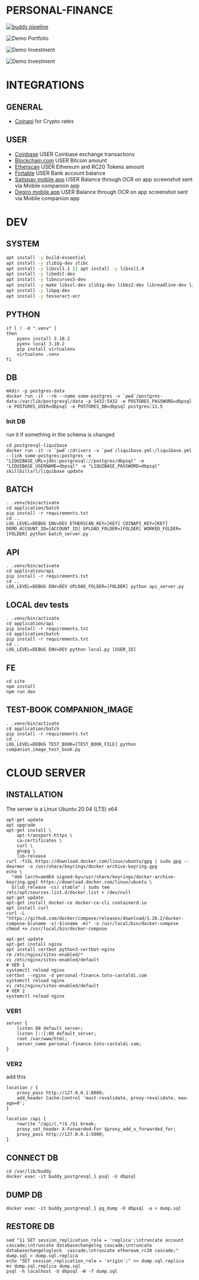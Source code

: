 PERSONAL-FINANCE
================

[![buddy pipeline](https://app.buddy.works/skillbill-bw/personal-finance/pipelines/pipeline/373011/badge.svg?token=107d3bbbb60ecabcdb08e0c4f842888977cc5d7b269e84936f8b8074747daf78 "buddy pipeline")](https://app.buddy.works/skillbill-bw/personal-finance/pipelines/pipeline/373011)

![Demo Portfolio](Screenshot_2022-12-07_20-51-42.png)

![Demo Investment](Screenshot_2022-12-07_20-52-25.png)

![Demo Investment](Screenshot_2022-12-07_20-52-59.png)

# INTEGRATIONS

## GENERAL

* [Coinapi](https://www.coinapi.io/) for Crypto rates

## USER

* [Coinbase](https://www.coinbase.com/) USER Coinbase exchange transactions
* [Blockchain.com](https://www.blockchain.com/api) USER Bitcoin amount
* [Etherscan](https://etherscan.io/apis) USER Ethereum and RC20 Tokens amount
* [Fintable](https://fintable.io/) USER Bank account balance
* [Satispay mobile app](https://www.satispay.com/en-it/) USER Balance through OCR on app screenshot sent via Mobile companion app
* [Degiro mobile app](https://www.degiro.it/) USER Balance through OCR on app screenshot sent via Mobile companion app


# DEV

## SYSTEM

```bash
apt install -y build-essential
apt install -y zlib1g-dev zlibc
apt install -y libssl1.1 || apt install -y libssl1.0
apt install -y libedit-dev
apt install -y libncurses5-dev
apt install -y make libssl-dev zlib1g-dev libbz2-dev libreadline-dev libsqlite3-dev wget curl llvm libncursesw5-dev xz-utils tk-dev libxml2-dev libxmlsec1-dev libffi-dev liblzma-dev
apt install -y libpq-dev
apt install -y tesseract-ocr
```


## PYTHON

```
if [ ! -d ".venv" ]
then
    pyenv install 3.10.2
    pyenv local 3.10.2
    pip install virtualenv
    virtualenv .venv
fi
```

## DB

```shell
mkdir -p postgres-data
docker run -it --rm --name some-postgres -v `pwd`/postgres-data:/var/lib/postgresql/data -p 5432:5432 -e POSTGRES_PASSWORD=dbpsql -e POSTGRES_USER=dbpsql -e POSTGRES_DB=dbpsql postgres:11.5
```

### Init DB

run it if something in the schema is changed

```shell
cd postgresql-liquibase
docker run -it -v `pwd`:/drivers -v `pwd`/liquibase.yml:/liquibase.yml --link some-postgres:postgres -e "LIQUIBASE_URL=jdbc:postgresql://postgres/dbpsql" -e "LIQUIBASE_USERNAME=dbpsql" -e "LIQUIBASE_PASSWORD=dbpsql" skillbillsrl/liquibase update
```

## BATCH

```shell
. .venv/bin/activate
cd application/batch
pip install -r requirements.txt
cd ..
LOG_LEVEL=DEBUG ENV=DEV ETHERSCAN_KEY=[KEY] COINAPI_KEY=[KEY] DEMO_ACCOUNT_ID=[ACCOUNT_ID] UPLOAD_FOLDER=[FOLDER] WORKED_FOLDER=[FOLDER] python batch_server.py
```

## API

```shell
. .venv/bin/activate
cd application/api
pip install -r requirements.txt
cd ..
LOG_LEVEL=DEBUG ENV=DEV UPLOAD_FOLDER=[FOLDER] python api_server.py
```

## LOCAL dev tests

```shell
. .venv/bin/activate
cd application/api
pip install -r requirements.txt
cd application/batch
pip install -r requirements.txt
cd ..
LOG_LEVEL=DEBUG ENV=DEV python local.py [USER_ID]
```

## FE

```shell
cd site
npm install
npm run dev
```

## TEST-BOOK COMPANION_IMAGE

```shell
. .venv/bin/activate
cd application/batch
pip install -r requirements.txt
cd ..
LOG_LEVEL=DEBUG TEST_BOOK=[TEST_BOOK_FILE] python companion_image_test_book.py

```

# CLOUD SERVER

## INSTALLATION

The server is a Linux Ubuntu 20.04 (LTS) x64

```shell
apt-get update
apt upgrade
apt-get install \
    apt-transport-https \
    ca-certificates \
    curl \
    gnupg \
    lsb-release
curl -fsSL https://download.docker.com/linux/ubuntu/gpg | sudo gpg --dearmor -o /usr/share/keyrings/docker-archive-keyring.gpg
echo \
  "deb [arch=amd64 signed-by=/usr/share/keyrings/docker-archive-keyring.gpg] https://download.docker.com/linux/ubuntu \
  $(lsb_release -cs) stable" | sudo tee /etc/apt/sources.list.d/docker.list > /dev/null
apt-get update
apt-get install docker-ce docker-ce-cli containerd.io
apt install curl
curl -L "https://github.com/docker/compose/releases/download/1.26.2/docker-compose-$(uname -s)-$(uname -m)" -o /usr/local/bin/docker-compose
chmod +x /usr/local/bin/docker-compose
```

```shell
apt-get update
apt-get install nginx
apt install certbot python3-certbot-nginx
rm /etc/nginx/sites-enabled/*
vi /etc/nginx/sites-enabled/default
# VER 1
systemctl reload nginx
certbot --nginx -d personal-finance.toto-castaldi.com
systemctl reload nginx
vi /etc/nginx/sites-enabled/default
# VER 2
systemctl reload nginx
```

### VER1

```
server {
    listen 80 default_server;
    listen [::]:80 default_server;
    root /var/www/html;
    server_name personal-finance.toto-castaldi.com;
}
```

### VER2

add this

```
location / {
    proxy_pass http://127.0.0.1:8080;
    add_header Cache-Control 'must-revalidate, proxy-revalidate, max-age=0';
}

location /api {
    rewrite ^/api/(.*)$ /$1 break;
    proxy_set_header X-Forwarded-For $proxy_add_x_forwarded_for;
    proxy_pass http://127.0.0.1:5000;
}
```

## CONNECT DB

```shell
cd /var/lib/buddy
docker exec -it buddy_postgresql_1 psql -U dbpsql
```

## DUMP DB

```shell
docker exec -it buddy_postgresql_1 pg_dump -U dbpsql -a > dump.sql
```

## RESTORE DB


```shell
sed "1i SET session_replication_role = 'replica';\ntruncate account cascade;\ntruncate databasechangelog cascade;\ntruncate databasechangeloglock  cascade;\ntruncate ethereum_rc20 cascade;" dump.sql > dump.sql.replica
echo "SET session_replication_role = 'origin';" >> dump.sql.replica
mv dump.sql.replica dump.sql
psql -h localhost -U dbpsql -W -f dump.sql
```